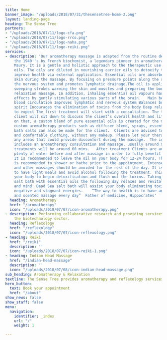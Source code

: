 ```yaml
---
title: Home
banner_image: "/uploads/2018/07/31/thesensetree-home-2.png"
layout: landing-page
heading: The Sense Tree
partners:
- "/uploads/2018/07/11/logo-cfa.png"
- "/uploads/2018/07/11/logo-rrco.png"
- "/uploads/2018/07/11/logo-naha.png"
- "/uploads/2018/07/11/logo-reiki.png"
services:
- description: 'Our aromatherapy massage is adapted from the routine developed in
    the 1940''s by French biochemist, a legendary pioneer in aromatherapy,  Marguerite
    Maury. It is a gentle and holistic approach to the therapeutic use of pure essential
    oils. The oils are diluted in nourishing carrier oils to detoxify the body and
    improve health via external application. Essential oils are absorbed through the
    skin during the massage. By focusing on pressure points along the spine, it stimulates
    the nervous system and promotes lymphatic drainage.The oil is applied in long
    sweeping strokes warming the skin and muscles and preparing the body for a deep
    relaxation massage. In addition, inhaling essential oil vapours has psychological
    effects by gently stimulating various parts of the brain.   Main benefits of Aroma-massage:  Increases
    blood circulation Improves lymphatic and nervous system Balances body, mind and
    spirit Encourages the elimination of toxins from the body Deep relaxation  What
    to expect The first treatment will start with a consultation. The therapist and
    client will sit down to discuss the client’s overall health and lifestyle. Based
    on that, a custom blend of pure essential oils is created for the massage. Optionally,
    custom aromatherapy products such as diffuser blend, sprays, essential oil blend,
    bath salts can also be made for the client.  Clients are advised to come in casual
    and comfortable clothing, without any makeup. Please let your therapist know about
    any areas that could provide discomfort during the massage.  The initial appointment
    includes an aromatherapy consultation and massage, usually around 90 mins. Following
    treatments will be around 60 mins.   After treatment Clients are advised to drink
    plenty of water before and after massage in order to fully benefit from the massage.
    It is recommended to leave the oil on your body for 12-24 hours. Therefore it
    is recommended to shower or bathe prior to the appointment. Intense exercises
    and other massages should be avoided for the rest of the day. It is also advised
    to have light meals and avoid alcohol following the treatment. This will allow
    your body to begin detoxification and flush out the toxins. Taking a Dead Sea
    salt bath with essential oils the following day relaxes and revitalize your body
    and mind. Dead Sea salt bath will assist your body eliminating toxins and removes
    negative and stagnant energies.    “The way to health is to have an aromatic bath
    and scented massage every day”  Father of medicine, Hippocrates'
  heading: Aromatherapy
  href: "/aromatherapy"
  icon: "/uploads/2018/07/07/icon-aromatherapy.png"
- description: Performing collaborative research and providing services to support
    the biotechnology sector.
  heading: Reflexology
  href: "/reflexology"
  icon: "/uploads/2018/07/07/icon-reflexology.png"
- heading: Reiki
  href: "/reiki"
  description: ''
  icon: "/uploads/2018/07/07/icon-reiki-1.png"
- heading: Indian Head Massage
  href: "/indian-head-massage"
  description: ''
  icon: "/uploads/2018/07/08/icon-indian-head-massage.png"
sub_heading: Aromatherapy & Relaxation
textline: The Sense Tree provides aromatherapy and reflexology services
hero_button:
  text: Book your appointment
  href: "/about"
show_news: false
show_staff: false
menu:
  navigation:
    identifier: _index
    url: "/"
    weight: 1

---
```

